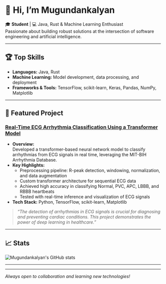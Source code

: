 # 👋 Hi, I’m Mugundankalyan

🎓 **Student** | 💻 Java, Rust & Machine Learning Enthusiast  
Passionate about building robust solutions at the intersection of software engineering and artificial intelligence.

---

## 🏆 Top Skills

- **Languages:** Java, Rust
- **Machine Learning:** Model development, data processing, and deployment
- **Frameworks & Tools:** TensorFlow, scikit-learn, Keras, Pandas, NumPy, Matplotlib

---

## 🚀 Featured Project

### [Real-Time ECG Arrhythmia Classification Using a Transformer Model](https://github.com/Mugundankalyan/ecg_classifier)

- **Overview:**  
  Developed a transformer-based neural network model to classify arrhythmias from ECG signals in real time, leveraging the MIT-BIH Arrhythmia Database.
- **Key Highlights:**
  - Preprocessing pipeline: R-peak detection, windowing, normalization, and data augmentation
  - Custom transformer architecture for sequential ECG data
  - Achieved high accuracy in classifying Normal, PVC, APC, LBBB, and RBBB heartbeats
  - Tested with real-time inference and visualization of ECG signals
- **Tech Stack:** Python, TensorFlow, scikit-learn, Matplotlib

> _“The detection of arrhythmias in ECG signals is crucial for diagnosing and preventing cardiac conditions. This project demonstrates the power of deep learning in healthcare.”_

---

## 📈 Stats

![Mugundankalyan's GitHub stats](https://github-readme-stats.vercel.app/api?username=Mugundankalyan&show_icons=true&theme=default)

---

<!-- Optionally add social links here -->
<!--
## 🌐 Connect with me

- [LinkedIn](your-link)
- [Twitter](your-link)
-->

---

_Always open to collaboration and learning new technologies!_
